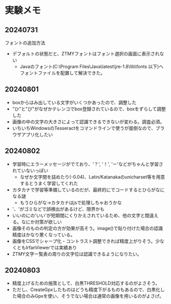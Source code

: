 
# 実験メモ

## 20240731
フォントの追加方法
- デフォルトの状態だと、ZTMYフォントはフォント選択の画面に表示されない
  - Javaのフォント(C:\Program Files\Java\latest\jre-1.8\lib\fonts 以下)へフォントファイルを配置して解決できた。

## 20240801
- boxからはみ出している文字がいくつかあったので、調整した
- "ひ"と"び"がなぜかテレンコでbox登録されているので、boxをずらして調整した
- 画像の中の文字の大きさによって認識できるできないが変わる。調査必須。
- いちいちWindowsのTesseractをコマンドラインで使うが面倒なので、ブラウザアプリ化したい

## 20240802
- 学習時にエラーメッセージがでており、'？', '！', 'ー'などがちゃんと学習されていないっぽい
  - なぜか文字間を詰めたり(-0.04)、Latin/Katanakaのunicharset等を用意するとうまく学習してくれた
- カタカナで学習等準備しているのだが、最終的にでコードするとひらがなになる謎
  - もうひらがな→カタカナはjsで処理しちゃおうかな
- '、'がゴミなどで誤検出があるけど、限界かも
- いいのにの'いい'が短期間にくりかえされているため、他の文字と間違える。なにか対策が欲しい
- 画像そのものの判定の方が効果が高そう。image()で貼り付けた場合の認識精度はかなり悪くなっている。
- 画像をCSSでシャープ化・コントラスト調整できれば精度上がりそう。少なくともIrfanViewerでは実績あり
- ZTMY文字一覧表の周りの文字位は認識できるようになりたい。

## 20240803
- 精度上げるための施策として、白黒THRESHOLD対応するのがよさそう。
- ただし、CreateGpxしたものはどうも精度下がるものもあるので、白黒化した場合のみGpxを使い、そうでない場合は通常の画像を用いるのがよさげ。

